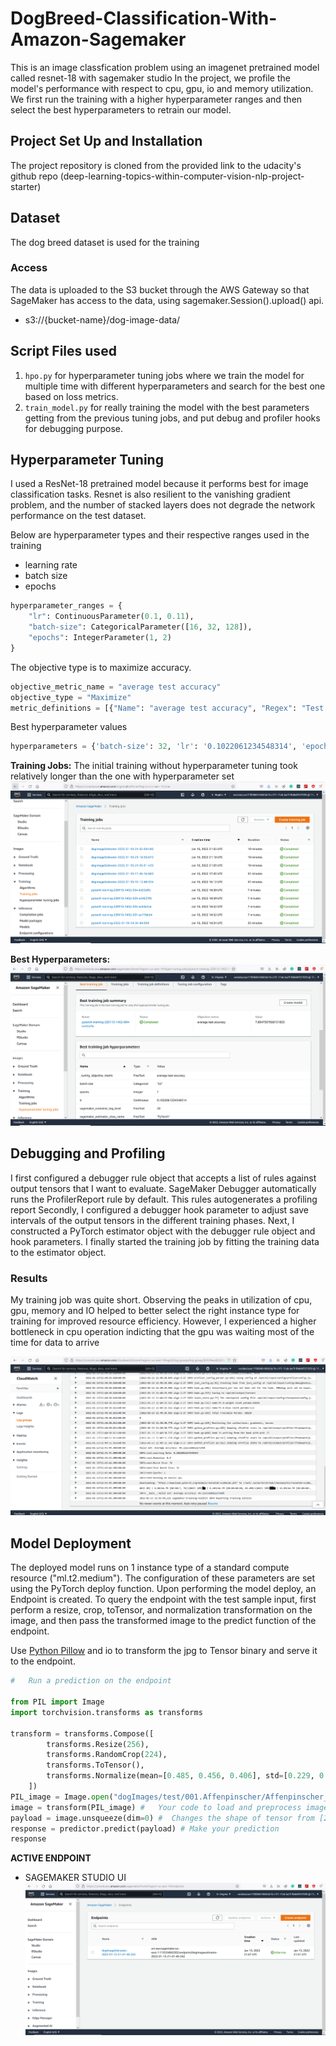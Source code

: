 # DogBreed-Classification-With-Amazon-Sagemaker
This is an image classfication problem using an imagenet pretrained model called resnet-18 with sagemaker studio 
In the project, we profile the model's performance with respect to cpu, gpu, io and memory utilization. We first run the training with a higher hyperparameter ranges and then select the best hyperparameters to retrain our model. 


## Project Set Up and Installation
The project repository is cloned from the provided link to the udacity's github repo (deep-learning-topics-within-computer-vision-nlp-project-starter)


## Dataset
The dog breed dataset is used for the training 


### Access
The data is uploaded to the S3 bucket through the AWS Gateway so that SageMaker has access to the data, using sagemaker.Session().upload() api.
- s3://{bucket-name}/dog-image-data/

## Script Files used
1. `hpo.py` for hyperparameter tuning jobs where we train the model for multiple time with different hyperparameters and search for the best one based on loss metrics.
2. `train_model.py` for really training the model with the best parameters getting from the previous tuning jobs, and put debug and profiler hooks for debugging purpose.


## Hyperparameter Tuning
I used a ResNet-18 pretrained model because it performs best for image classification tasks. Resnet is also resilient to the vanishing gradient problem, and the number of stacked layers does not degrade the network performance on the test dataset.

Below are hyperparameter types and their respective ranges used in the training
- learning rate 
- batch size
- epochs

```python
hyperparameter_ranges = {
    "lr": ContinuousParameter(0.1, 0.11),
    "batch-size": CategoricalParameter([16, 32, 128]),
    "epochs": IntegerParameter(1, 2)
}
```
The objective type is to maximize accuracy.

```python
objective_metric_name = "average test accuracy"
objective_type = "Maximize"
metric_definitions = [{"Name": "average test accuracy", "Regex": "Test set: Average accuracy: ([0-9\\.]+)"}]
```

Best hyperparameter values

```python
hyperparameters = {'batch-size': 32, 'lr': '0.1022061234548314', 'epochs': '1'}
```


**Training Jobs:**
The initial training without hyperparameter tuning took relatively longer than the one with hyperparameter set 
![Training Jobs](https://github.com/vanusquarm/Dog-breed-prediction/blob/main/screenshots/training%20jobs.PNG)

**Best Hyperparameters:**
![Hyperparameters](https://github.com/vanusquarm/Dog-breed-prediction/blob/main/screenshots/best-training%20jobs.PNG)


## Debugging and Profiling
I first configured a debugger rule object that accepts a list of rules against output tensors that I want to evaluate. SageMaker Debugger automatically runs the ProfilerReport rule by default. This rules autogenerates a profiling report
Secondly, I configured a debugger hook parameter to adjust save intervals of the output tensors in the different training phases.
Next, I constructed a PyTorch estimator object with the debugger rule object and hook parameters.
I finally started the training job by fitting the training data to the estimator object.

### Results
My training job was quite short. Observing the peaks in utilization of cpu, gpu, memory and IO helped to better select the right instance type for training for improved resource efficiency.
However, I experienced a higher bottleneck in cpu operation indicting that the gpu was waiting most of the time for data to arrive 

![Hyperparameters](https://github.com/vanusquarm/Dog-breed-prediction/blob/main/screenshots/Cloudwatch-logs.PNG)

## Model Deployment
The deployed model runs on 1 instance type of a standard compute resource ("ml.t2.medium"). The configuration of these parameters are set using the PyTorch deploy function. 
Upon performing the model deploy, an Endpoint is created. 
To query the endpoint with the test sample input, first perform a resize, crop, toTensor, and normalization transformation on the image, and then pass the transformed image to the predict function of the endpoint.

Use [Python Pillow](https://pypi.org/project/Pillow/) and io to transform the jpg to Tensor binary and serve it to the endpoint.
```python
#   Run a prediction on the endpoint

from PIL import Image
import torchvision.transforms as transforms

transform = transforms.Compose([
        transforms.Resize(256),
        transforms.RandomCrop(224),
        transforms.ToTensor(),
        transforms.Normalize(mean=[0.485, 0.456, 0.406], std=[0.229, 0.224, 0.225])
    ])
PIL_image = Image.open("dogImages/test/001.Affenpinscher/Affenpinscher_00071.jpg") 
image = transform(PIL_image) #   Your code to load and preprocess image to send to endpoint for prediction
payload = image.unsqueeze(dim=0) #  Changes the shape of tensor from [224, 224, 3] to [1, 3, 224, 224].
response = predictor.predict(payload) # Make your prediction
response
```

**ACTIVE ENDPOINT**
- SAGEMAKER STUDIO UI
![Active Endpoint](https://github.com/vanusquarm/Dog-breed-prediction/blob/main/screenshots/Active%20Endpoint.PNG)


